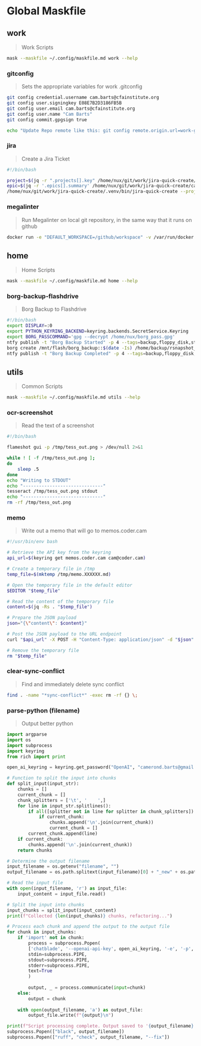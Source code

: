 # Global Maskfile

## work

> Work Scripts

~~~sh
mask --maskfile ~/.config/maskfile.md work --help
~~~


<!-- A heading defines the command's name -->
### gitconfig

<!-- A blockquote defines the command's description -->
> Sets the appropriate variables for work .gitconfig

<!-- A code block defines the script to be executed -->
~~~sh
git config credential.username cam.barts@cfainstitute.org
git config user.signingkey E08E7B2D3186FB5B
git config user.email cam.barts@cfainstitute.org
git config user.name "Cam Barts"
git config commit.gpgsign true

echo "Update Repo remote like this: git config remote.origin.url=work-github:CFA-Institute/ITSM.DREW.git"
~~~

### jira

> Create a Jira Ticket

~~~sh
#!/bin/bash

project=$(jq -r ".projects[].key" /home/nux/git/work/jira-quick-create/cache.json | fzf --prompt="Select Project ([ESC] for None): ")
epic=$(jq -r '.epics[].summary' /home/nux/git/work/jira-quick-create/cache.json | fzf --prompt="Select Epic ([ESC] for None): ")
/home/nux/git/work/jira-quick-create/.venv/bin/jira-quick-create --project $project --epic "$epic"
~~~


### megalinter

> Run Megalinter on local git repository, in the same way that it runs on github

~~~sh
docker run -e "DEFAULT_WORKSPACE=/github/workspace" -v /var/run/docker.sock:/var/run/docker.sock:rw -v $(pwd):/github/workspace:rw oxsecurity/megalinter:v7
~~~
## home
> Home Scripts

~~~sh
mask --maskfile ~/.config/maskfile.md home --help
~~~

### borg-backup-flashdrive

> Borg Backup to Flashdrive

~~~sh
#!/bin/bash
export DISPLAY=:0
export PYTHON_KEYRING_BACKEND=keyring.backends.SecretService.Keyring
export BORG_PASSCOMMAND='gpg --decrypt /home/nux/borg_pass.gpg'
ntfy publish -t "Borg Backup Started" -p 4 --tags=backup,floppy_disk,star2,stopwatch citadel_events "Borg Backup Started for Warrig Machine"
borg create /mnt/flash/borg_backup::$(date -Is) /home/backup/rsnapshot_backups/ --stats --compression zstd,22
ntfy publish -t "Borg Backup Completed" -p 4 --tags=backup,floppy_disk,star2,white_check_mark citadel_events "Borg Backup Completed for Warrig Machine"
~~~

## utils

> Common Scripts

~~~sh
mask --maskfile ~/.config/maskfile.md utils --help
~~~

### ocr-screenshot

> Read the text of a screenshot


~~~sh
#!/bin/bash

flameshot gui -p /tmp/tess_out.png > /dev/null 2>&1

while ! [ -f /tmp/tess_out.png ];
do
	sleep .5
done
echo "Writing to STDOUT"
echo "------------------------------"
tesseract /tmp/tess_out.png stdout
echo "------------------------------"
rm -rf /tmp/tess_out.png
~~~


### memo

> Write out a memo that will go to memos.coder.cam

~~~sh
#!/usr/bin/env bash

# Retrieve the API key from the keyring
api_url=$(keyring get memos.coder.cam cam@coder.cam)

# Create a temporary file in /tmp
temp_file=$(mktemp /tmp/memo.XXXXXX.md)

# Open the temporary file in the default editor
$EDITOR "$temp_file"

# Read the content of the temporary file
content=$(jq -Rs . "$temp_file")

# Prepare the JSON payload
json="{\"content\": $content}"

# Post the JSON payload to the URL endpoint
curl "$api_url" -X POST -H "Content-Type: application/json" -d "$json"

# Remove the temporary file
rm "$temp_file"
~~~

### clear-sync-conflict

> Find and immediately delete sync conflict

~~~sh
find . -name "*sync-conflict*" -exec rm -rf {} \;
~~~

### parse-python (filename)

> Output better python

~~~python
import argparse
import os
import subprocess
import keyring
from rich import print

open_ai_keyring = keyring.get_password("OpenAI", "camerond.barts@gmail.com")

# Function to split the input into chunks
def split_input(input_str):
    chunks = []
    current_chunk = []
    chunk_splitters = ['\t', '    ',]
    for line in input_str.splitlines():
        if all([splitter not in line for splitter in chunk_splitters]):
            if current_chunk:
                chunks.append('\n'.join(current_chunk))
	            current_chunk = []
        current_chunk.append(line)
    if current_chunk:
        chunks.append('\n'.join(current_chunk))
    return chunks

# Determine the output filename
input_filename = os.getenv("filename", "")
output_filename = os.path.splitext(input_filename)[0] + "_new" + os.path.splitext(input_filename)[1]

# Read the input file
with open(input_filename, 'r') as input_file:
    input_content = input_file.read()

# Split the input into chunks
input_chunks = split_input(input_content)
print(f"Collected {len(input_chunks)} chunks, refactoring...")

# Process each chunk and append the output to the output file
for chunk in input_chunks:
    if 'import' not in chunk:
        process = subprocess.Popen(
        ['chatblade', '--openai-api-key', open_ai_keyring, '-e', '-p', 'python'],
        stdin=subprocess.PIPE,
        stdout=subprocess.PIPE,
        stderr=subprocess.PIPE,
        text=True
        )
    
        output, _ = process.communicate(input=chunk)
    else:
        output = chunk
    
    with open(output_filename, 'a') as output_file:
        output_file.write(f"{output}\n")

print(f"Script processing complete. Output saved to '{output_filename}', formatting...")
subprocess.Popen(["black", output_filename])
subprocess.Popen(["ruff", "check", output_filename, "--fix"])
~~~

